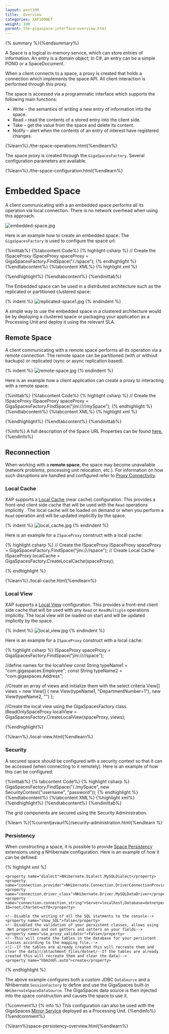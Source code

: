 ```yaml
---
layout: post100
title:  Overview
categories: XAP100NET
weight: 100
parent: the-gigaspace-interface-overview.html
---
```


{% summary %}{%endsummary%}


A Space is a logical in-memory service, which can store entries of information. An entry is a domain object; In C#, an entry can be a simple PONO or a SpaceDocument.

When a client connects to a space, a proxy is created that holds a connection which implements the space API. All client interaction is performed through this proxy.

The space is accessed via a programmatic interface which supports the following main functions:

- Write – the semantics of writing a new entry of information into the space.
- Read – read the contents of a stored entry into the client side.
- Take – get the value from the space and delete its content.
- Notify – alert when the contents of an entry of interest have registered changes.

{%learn%}./the-space-operations.html{%endlearn%}

The space proxy is created through the `GigaSpacesFactory`. Several configuration parameters are available.

{%learn%}./the-space-configuration.html{%endlearn%}


# Embedded Space


A client communicating with a an embedded space performs all its operation via local connection. There is no network overhead when using this approach.

![embedded-space.jpg](/attachment_files/embedded-space.jpg)


Here is an example how to create an embedded space. The `GigaSpacesFactory` is used to configure the space url:

{%inittab%}
{%tabcontent Code%}
{% highlight csharp %}
// Create the ISpaceProxy
ISpaceProxy spaceProxy = GigaSpacesFactory.FindSpace("/./space");
{% endhighlight %}
{%endtabcontent%}
{%tabcontent XML%}
{% highlight xml %}
<?xml version="1.0" encoding="utf-8" ?>
<configuration>
  <configSections>
    <section name="GigaSpaces.XAP" type="GigaSpaces.XAP.Configuration.GigaSpacesXAPConfiguration, GigaSpaces.Core"/>
  </configSections>
  <GigaSpaces.XAP>
		<ProcessingUnitContainer Type="GigaSpaces.XAP.ProcessingUnit.Containers.BasicContainer.BasicProcessingUnitContainer, GigaSpaces.Core">
			<BasicContainer>
				<SpaceProxies>
					<add Name="mySpace" Url="/./space"/>
				</SpaceProxies>
			</BasicContainer>
		</ProcessingUnitContainer>
  </GigaSpaces.XAP>
</configuration>
{%endhighlight%}
{%endtabcontent%}
{%endinittab%}


The Embedded space can be used in a distributed architecture such as the replicated or partitioned clustered space:

{% indent %}
![replicated-space1.jpg](/attachment_files/replicated-space1.jpg)
{% endindent %}

A simple way to use the embedded space in a clustered architecture would be by deploying a clustered space or packaging your application as a Processing Unit and deploy it using the relevant SLA.



# Remote Space

A client communicating with a remote space performs all its operation via a remote connection. The remote space can be partitioned (with or without backups) or replicated (sync or async replication based).

{% indent %}
![remote-space.jpg](/attachment_files/remote-space.jpg)
{% endindent %}

Here is an example how a client application can create a proxy to interacting with a remote space:

{%inittab%}
{%tabcontent Code%}
{% highlight csharp %}
// Create the ISpaceProxy
ISpaceProxy spaceProxy = GigaSpacesFactory.FindSpace("jini://*/*/mySpace");
{% endhighlight %}
{%endtabcontent%}
{%tabcontent XML%}
{% highlight xml %}
<?xml version="1.0" encoding="utf-8" ?>
<configuration>
  <configSections>
    <section name="GigaSpaces.XAP" type="GigaSpaces.XAP.Configuration.GigaSpacesXAPConfiguration, GigaSpaces.Core"/>
  </configSections>
  <GigaSpaces.XAP>
		<ProcessingUnitContainer Type="GigaSpaces.XAP.ProcessingUnit.Containers.BasicContainer.BasicProcessingUnitContainer, GigaSpaces.Core">
			<BasicContainer>
				<SpaceProxies>
					<add Name="mySpace" Url="jini:/*/*/space"/>
				</SpaceProxies>
			</BasicContainer>
		</ProcessingUnitContainer>
  </GigaSpaces.XAP>
</configuration>
{%endhighlight%}
{%endtabcontent%}
{%endinittab%}

{%info%}
A full description of the Space URL Properties can be found [here.](./the-space-configuration.html)
{%endinfo%}


## Reconnection
When working with a **remote space**, the space may become unavailable (network problems, processing unit relocation, etc.). For information on how such disruptions are handled and configured refer to [Proxy Connectivity]({%currentadmurl%}/tuning-proxy-connectivity.html).



# Local Cache

XAP supports a [Local Cache](./local-cache.html) (near cache) configuration. This provides a front-end client side cache that will be used with the `Read` operations implicitly . The local cache will be loaded on demand or when you perform a `Read` operation and will be updated implicitly by the space.

{% indent %}
![local_cache.jpg](/attachment_files/local_cache.jpg)
{% endindent %}

Here is an example for a `ISpaceProxy` construct with a local cache:

{% highlight csharp %}
// Create the ISpaceProxy
ISpaceProxy spaceProxy = GigaSpacesFactory.FindSpace("jini://*/*/space");
// Create Local Cache
ISpaceProxy localCache = GigaSpacesFactory.CreateLocalCache(spaceProxy);

{% endhighlight %}

{%learn%}./local-cache.html{%endlearn%}


# Local View

XAP supports a [Local View](./local-view.html) configuration. This provides a front-end client side cache that will be used with any `Read` or `ReadMultiple` operations implicitly. The local view will be loaded on start and will be updated implicitly by the space.

{% indent %}
![local_view.jpg](/attachment_files/local_view.jpg)
{% endindent %}

Here is an example for a `ISpaceProxy` construct with a local cache:



{% highlight csharp %}
ISpaceProxy spaceProxy = GigaSpacesFactory.FindSpace("jini://*/*/space");

//define names for the localView
const String typeName1 = "com.gigaspaces.Employee";
const String typeName2 = "com.gigaspaces.Address";

//Create an array of views and initialize them with the select criteria
View[] views = new View[] { new View(typeName1, "DepartmentNumber=1"), new View(typeName2, "") };

//Create the local view using the GigaSpacesFactory class.
IReadOnlySpaceProxy localView = GigaSpacesFactory.CreateLocalView(spaceProxy, views);

{%endhighlight%}

{%learn%}./local-view.html{%endlearn%}


# Security

A secured space should be configured with a security context so that it can be accessed (when connecting to it remotely). Here is an example of how this can be configured:


{%inittab%}
{% tabcontent Code%}
{% highlight csharp %}
 GigaSpacesFactory.FindSpace("/./mySpace", new SecurityContext("username", "password"));
{% endhighlight %}
{%endtabcontent%}
{%tabcontent XML%}
{%highlight xml%}
<SpaceProxies>
    <add Name="MySpaceWithCustom" Url="/./mySpaceWithSecurity">
        <Properties>
            <add Name=" security.username" Value="username"/>
            <add Name=" security.password" Value="password"/>
        </Properties>
    </add>
</SpaceProxies>
{%endhighlight%}
{%endtabcontent%}
{%endinittab%}


The grid components are secured using the Security Administration.



{%learn %}{%currentjavaurl%}/security-administration.html{%endlearn %}




# Persistency

When constructing a space, it is possible to provide [Space Persistency](./space-persistency.html) extensions using a NHibernate configuration. Here is an example of how it can be defined:

{% highlight xml %}
<?xml version="1.0" ?>
<hibernate-configuration  xmlns="urn:nhibernate-configuration-2.2" >
  <session-factory>

    <property name="dialect">NHibernate.Dialect.MySQLDialect</property>
    <property name="connection.provider">NHibernate.Connection.DriverConnectionProvider</property>
    <property name="connection.driver_class">NHibernate.Driver.MySQLDataDriver</property>
    <property name="connection.connection_string">Server=localhost;Database=dotnetpersistency;User ID=root;CharSet=utf8</property>

    <!--Disable the writing of all the SQL statments to the console-->
    <property name="show_SQL">false</property>
    <!--Disabled the validation of your persistent classes, allows using .Net properties and not getters and setters on your fields-->
    <property name="use_proxy_validator">false</property>
    <!--This will create the tables in the database for your persistent classes according to the mapping file.-->
    <![--If the tables are already created this will recreate them and clear the data](/attachment_files/dotnet/--If the tables are already created this will recreate them and clear the data)-->
    <property name="hbm2ddl.auto">create</property>

  </session-factory>
</hibernate-configuration>
{% endhighlight %}

The above example configures both a custom JDBC `DataSource` and a NHibernate `SessionFactory` to define and use the GigaSpaces built-in `NHibernateSpaceDataSource`. The GigaSpaces data source is then injected into the space construction and causes the space to use it.


{%comment%}
{% info %}
This configuration can also be used with the GigaSpaces [Mirror Service](./asynchronous-persistency-with-the-mirror.html) deployed as a Processing Unit.
{%endinfo%}
{%endcomment%}


{%learn%}space-persistency-overview.html{%endlearn%}

